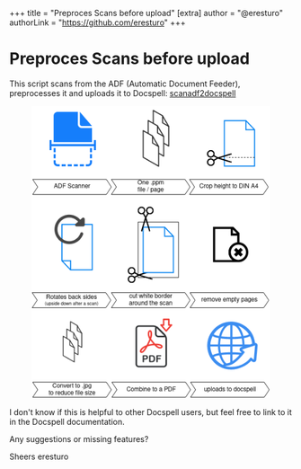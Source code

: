 +++
title = "Preproces Scans before upload"
[extra]
author = "@eresturo"
authorLink = "https://github.com/eresturo"
+++

# Preproces Scans before upload

This script scans from the ADF (Automatic Document Feeder),
preprocesses it and uploads it to Docspell:
[scanadf2docspell](https://github.com/eresturo/scanadf2docspell)

<!-- more -->
<figure>
<img src="https://github.com/eresturo/scanadf2docspell/raw/main/overview.png">
</figure>

I don't know if this is helpful to other Docspell users, but feel free
to link to it in the Docspell documentation.

Any suggestions or missing features?

Sheers eresturo
